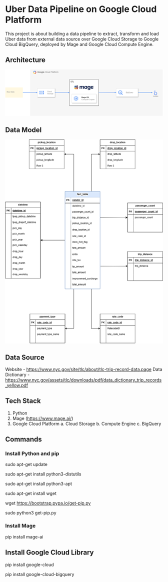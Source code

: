 # Uber Data Pipeline on Google Cloud Platform

This project is about building a data pipeline to extract, transform and load Uber data from external data source over Google Cloud Storage to Google Cloud BigQuery, deployed by Mage and Google Cloud Compute Engine.

## Architecture

![architecture](architecture.png)

## Data Model

![data-model](data-model.png)

## Data Source

Website - https://www.nyc.gov/site/tlc/about/tlc-trip-record-data.page
Data Dictionary - https://www.nyc.gov/assets/tlc/downloads/pdf/data_dictionary_trip_records_yellow.pdf

## Tech Stack

1. Python
2. Mage (https://www.mage.ai/)
3. Google Cloud Platform
   a. Cloud Storage
   b. Compute Engine
   c. BigQuery

## Commands

### Install Python and pip

sudo apt-get update

sudo apt-get install python3-distutils

sudo apt-get install python3-apt

sudo apt-get install wget

wget https://bootstrap.pypa.io/get-pip.py

sudo python3 get-pip.py

### Install Mage

pip install mage-ai

## Install Google Cloud Library

pip install google-cloud

pip install google-cloud-bigquery
